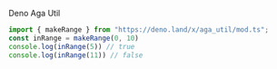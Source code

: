Deno Aga Util
```typescript
import { makeRange } from "https://deno.land/x/aga_util/mod.ts";
const inRange = makeRange(0, 10)
console.log(inRange(5)) // true
console.log(inRange(11)) // false
```